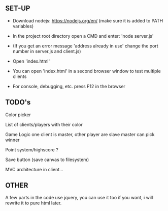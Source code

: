 SET-UP
------

* Download nodejs: https://nodejs.org/en/
    (make sure it is added to PATH variables)

* In the project root directory open a CMD and enter: 'node server.js'

* (If you get an error message 'address already in use' change the port 
   number in server.js and client.js)
   
* Open 'index.html'
    
* You can open 'index.html' in a second browser window to test multiple clients

* For console, debugging, etc. press F12 in the browser



TODO's
------

Color picker

List of clients/players with their color

Game Logic 
    one client is master, other player are slave
    master can pick winner

Point system/highscore ?

Save button (save canvas to filesystem)

MVC architecture in client...



OTHER
-----

A few parts in the code use jquery, you can use it too if you want, i will 
rewrite it to pure html later.